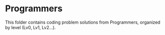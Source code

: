 # Programmers
This folder contains coding problem solutions from Programmers, organized by level (Lv0, Lv1, Lv2...).
